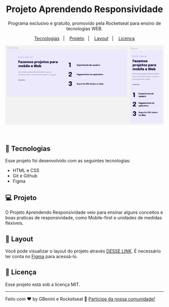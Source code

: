 <h1 align="center"> Projeto Aprendendo Responsividade  </h1>

<p align="center">
Programa exclusivo e gratuito, promovido pela Rocketseat para ensino de tecnologias WEB.
</p>

<p align="center">
  <a href="#-tecnologias">Tecnologias</a>&nbsp;&nbsp;&nbsp;|&nbsp;&nbsp;&nbsp;
  <a href="#-projeto">Projeto</a>&nbsp;&nbsp;&nbsp;|&nbsp;&nbsp;&nbsp;
  <a href="#-layout">Layout</a>&nbsp;&nbsp;&nbsp;|&nbsp;&nbsp;&nbsp;
  <a href="#memo-licença">Licença</a>
</p>

<p align="center">
  <img alt="projeto Moveis" src="img/projeto.jpg">
</p>

<br>



## 🚀 Tecnologias

Esse projeto foi desenvolvido com as seguintes tecnologias:

- HTML e CSS
- Git e Github
- Figma

## 💻 Projeto

O Projeto Aprendendo Responsividade veio para ensinar alguns conceitos e boas praticas de responsividade, como Mobile-first e unidades de medidas flexiveis.

## 🔖 Layout

Você pode visualizar o layout do projeto através [DESSE LINK](https://www.figma.com/file/EkUbO1bmEfVaFLg7E73y9M/Explorer-Stage-03-Projeto-02-(Copy)?type=design&node-id=203-412&mode=design&t=43VfF5DYZloHk9vn-0). É necessário ter conta no [Figma](https://figma.com) para acessá-lo.

## :memo: Licença

Esse projeto está sob a licença MIT.

---

Feito com ♥ by GBenini e Rocketseat :wave: [Participe da nossa comunidade!](https://discord.gg/rocketseat)